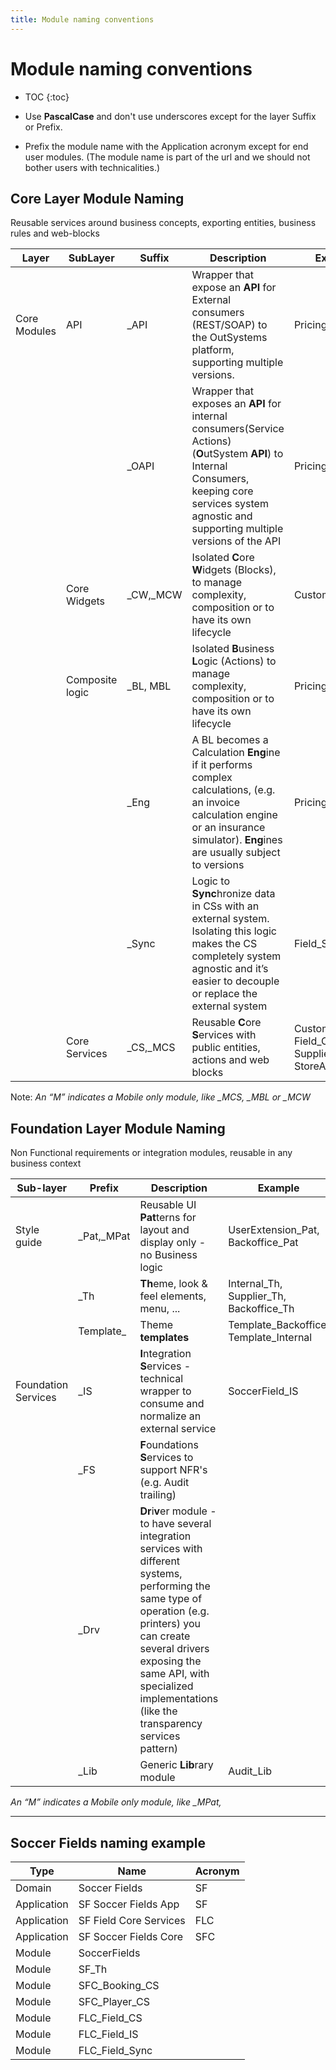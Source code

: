 ```yaml
---
title: Module naming conventions
---
```

# Module naming conventions

* TOC
{:toc}

* Use **PascalCase** and don't use underscores except for the layer Suffix or Prefix.
* Prefix the module name with the Application acronym except for end user modules. (The module name is part of the url and we should not bother users with technicalities.)

## Core Layer Module Naming

Reusable services around business concepts, exporting entities, business rules and web-blocks

| Layer | SubLayer | Suffix | Description                                  | Example |
| --- | --- | ----- | ---------------------------------------------- | ------|
| Core Modules | API | _API    | Wrapper that expose an **API** for External consumers (REST/SOAP) to the OutSystems platform, supporting multiple versions.| Pricing_API|
| | | _OAPI | Wrapper that exposes an **API** for internal consumers(Service Actions) (**O**utSystem **API**) to Internal Consumers, keeping core services system agnostic and supporting multiple versions of the API| Pricing_OAPI|
| | Core Widgets| _CW,_MCW | Isolated **C**ore **W**idgets (Blocks), to manage complexity, composition or to have its own lifecycle | Customer_CW |
| | Composite logic | _BL, MBL | Isolated **B**usiness **L**ogic (Actions) to manage complexity, composition or to have its own lifecycle | Pricing_BL |
| | | _Eng | A BL becomes a Calculation **Eng**ine if it performs complex calculations, (e.g. an invoice calculation engine or an insurance simulator). **Eng**ines are usually subject to versions | Pricing_Eng |
| | | _Sync | Logic to **Sync**hronize data in CSs with an external system. Isolating this logic makes the CS completely system agnostic and it’s easier to decouple or replace the external system | Field_Sync |
| | Core Services | _CS,_MCS |  Reusable **C**ore **S**ervices with public entities, actions and web blocks | Customer_CS, Field_CS, SupplierAudit_CS, StoreAudit_CS |

Note: *An “M” indicates a Mobile only module, like _MCS, _MBL or _MCW*

## Foundation Layer Module Naming

Non Functional requirements or integration modules, reusable in any business context

| Sub-layer | Prefix | Description                                    | Example |
| ---| ------ | ---------------------------------------------- | ------- |
| Style guide | _Pat,_MPat | Reusable UI **Pat**terns for layout and display only - no Business logic | UserExtension_Pat, Backoffice_Pat |
| | _Th | **Th**eme, look & feel elements, menu, ... |Internal_Th, Supplier_Th, Backoffice_Th |
| |Template_ |Theme **templates** | Template_Backoffice, Template_Internal|
|Foundation Services | _IS | **I**ntegration **S**ervices - technical wrapper to consume and normalize an external service | SoccerField_IS |
| | _FS | **F**oundations **S**ervices to support NFR's (e.g. Audit trailing) | |
| | _Drv | **Dr**i**v**er module - to have several integration services with different systems, performing the same type of operation (e.g. printers) you can create several drivers exposing the same API, with specialized implementations (like the transparency services pattern) | |
| | _Lib | Generic **Lib**rary module | Audit_Lib |

*An “M” indicates a Mobile only module, like _MPat,*

---

## Soccer Fields naming example

| Type   | Name          | Acronym |
| ------ | --------------| --- |
| Domain | Soccer Fields | SF |
| Application | SF Soccer Fields App | SF |
| Application | SF Field Core Services | FLC |
| Application | SF Soccer Fields Core | SFC |
| Module | SoccerFields | |
| Module | SF_Th | |
| Module | SFC_Booking_CS | |
| Module | SFC_Player_CS | |
| Module | FLC_Field_CS | |
| Module | FLC_Field_IS | |
| Module | FLC_Field_Sync | |
